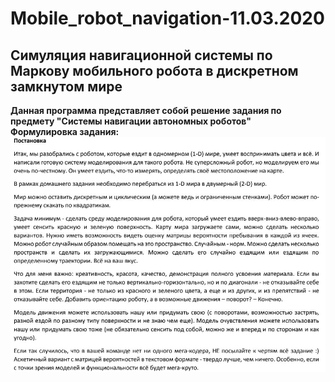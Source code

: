 # Mobile_robot_navigation-11.03.2020
## Симуляция навигационной системы по Маркову мобильного робота в дискретном замкнутом мире
**Данная программа представляет собой решение задания по предмету "Системы навигации автономных роботов"**  
**Формулировка задания:**  
![task](https://github.com/d1den/Mobile_robot_navigation-11.03.2020/blob/master/images/task.JPG?raw=true "task")
